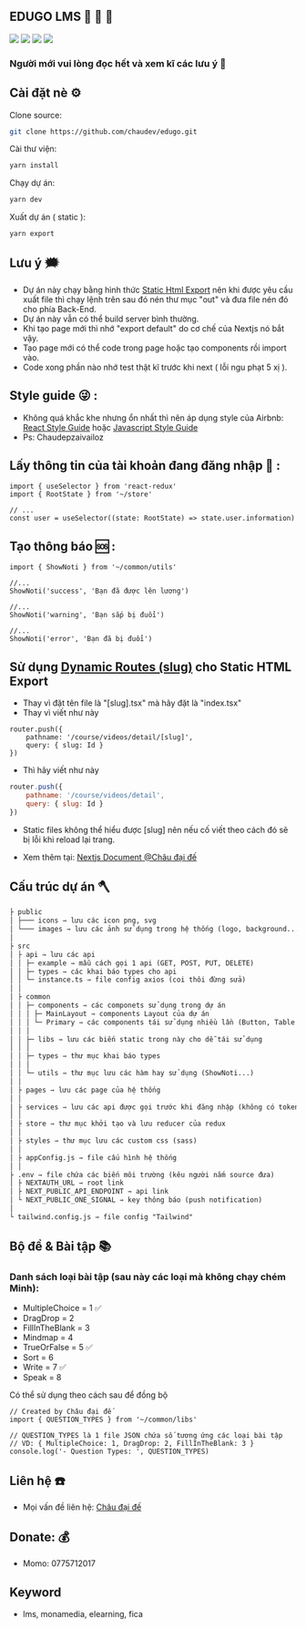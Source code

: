 ## EDUGO LMS 🐶 🐹 🐰

<img src="https://img.shields.io/badge/mona--lms-v2.0-4CAF50"/> <img src="https://img.shields.io/badge/react-18.2.0-%23EC407A"/> <img src="https://img.shields.io/badge/next-12.2.2-orange"/> <img src="https://img.shields.io/badge/antd-4.21.6-42A5F5"/>

### Người mới vui lòng đọc hết và xem kĩ các lưu ý 🐥

## Cài đặt nè ⚙️

Clone source:

```sh
git clone https://github.com/chaudev/edugo.git
```

Cài thư viện:

```sh
yarn install
```

Chạy dự án:

```sh
yarn dev
```

Xuất dự án ( static ):

```sh
yarn export
```

## Lưu ý 🗯

- Dự án này chạy bằng hình thức [Static Html Export](https://nextjs.org/docs/advanced-features/static-html-export) nên khi được yêu cầu xuất file thì chạy lệnh trên sau đó nén thư mục "out" và đưa file nén đó cho phía Back-End.
- Dự án này vẫn có thể build server bình thường.
- Khi tạo page mới thì nhớ "export default" do cơ chế của Nextjs nó bắt vậy.
- Tạo page mới có thể code trong page hoặc tạo components rồi import vào.
- Code xong phần nào nhớ test thật kĩ trước khi next ( lỗi ngu phạt 5 xị ).

## Style guide 😜 :

- Không quá khắc khe nhưng ổn nhất thì nên áp dụng style của Airbnb: [React Style Guide](https://airbnb.io/javascript/react/) hoặc [Javascript Style Guide](https://github.com/airbnb/javascript)
- Ps: Chaudepzaivailoz

## Lấy thông tin của tài khoản đang đăng nhập 🙎 :

```tsx
import { useSelector } from 'react-redux'
import { RootState } from '~/store'

// ...
const user = useSelector((state: RootState) => state.user.information)
```

## Tạo thông báo 🆘 :

```tsx
import { ShowNoti } from '~/common/utils'

//...
ShowNoti('success', 'Bạn đã được lên lương')

//...
ShowNoti('warning', 'Bạn sắp bị đuổi')

//...
ShowNoti('error', 'Bạn đã bị đuổi')
```

## Sử dụng [Dynamic Routes (slug)](https://nextjs.org/docs/routing/dynamic-routes) cho Static HTML Export

- Thay vì đặt tên file là "[slug].tsx" mà hãy đặt là "index.tsx"
- Thay vì viết như này

```tsx
router.push({
	pathname: '/course/videos/detail/[slug]',
	query: { slug: Id }
})
```

- Thì hãy viết như này

```javascript
router.push({
	pathname: '/course/videos/detail',
	query: { slug: Id }
})
```

- Static files không thể hiểu được [slug] nên nếu cố viết theo cách đó sẽ bị lỗi khi reload lại trang.

- Xem thêm tại: [Nextjs Document @Châu đại đế](https://nextjs.org/docs/advanced-features/static-html-export)

## Cấu trúc dự án 🪓

```markdown
├ public
│ ├─── icons ⇾ lưu các icon png, svg
│ └─── images ⇾ lưu các ảnh sử dụng trong hệ thống (logo, background...)
│
├ src
│ ├ api ⇾ lưu các api
│ │ ├─ example ⇾ mẫu cách gọi 1 api (GET, POST, PUT, DELETE)
│ │ ├─ types ⇾ các khai báo types cho api
│ │ └─ instance.ts ⇾ file config axios (coi thôi đừng sửa)
│ │
│ ├ common
│ │ ├─ components ⇾ các componets sử dụng trong dự án
│ │ │ ├─ MainLayout ⇾ components Layout của dự án
│ │ │ └─ Primary ⇾ các components tái sử dụng nhiều lần (Button, Table...)
│ │ │
│ │ ├─ libs ⇾ lưu các biến static trong này cho dễ tái sử dụng
│ │ │
│ │ ├─ types ⇾ thư mục khai báo types
│ │ │
│ │ └─ utils ⇾ thư mục lưu các hàm hay sử dụng (ShowNoti...)
│ │
│ ├ pages ⇾ lưu các page của hệ thống
│ │
│ ├ services ⇾ lưu các api được gọi trước khi đăng nhập (không có token)
│ │
│ ├ store ⇾ thư mục khởi tạo và lưu reducer của redux
│ │
│ ├ styles ⇾ thư mục lưu các custom css (sass)
│ │
│ ├ appConfig.js ⇾ file cấu hình hệ thống
│ │
├ .env ⇾ file chứa các biến môi trường (kêu người nắm source đưa)
│ ├ NEXTAUTH_URL ⇾ root link
│ ├ NEXT_PUBLIC_API_ENDPOINT ⇾ api link
│ └ NEXT_PUBLIC_ONE_SIGNAL ⇾ key thông báo (push notification)
│
└ tailwind.config.js ⇾ file config "Tailwind"
```

## Bộ đề & Bài tập 📚

### Danh sách loại bài tập (sau này các loại mà không chạy chém Minh):

- MultipleChoice = 1 ✅
- DragDrop = 2
- FillInTheBlank = 3
- Mindmap = 4
- TrueOrFalse = 5 ✅
- Sort = 6
- Write = 7 ✅
- Speak = 8

Có thể sử dụng theo cách sau để đồng bộ

```tsx
// Created by Châu đại đế
import { QUESTION_TYPES } from '~/common/libs'

// QUESTION_TYPES là 1 file JSON chứa số tương ứng các loại bài tập
// VD: { MultipleChoice: 1, DragDrop: 2, FillInTheBlank: 3 }
console.log('- Question Types: ', QUESTION_TYPES)
```

## Liên hệ ☎️

- Mọi vấn đề liên hệ: [Châu đại đế](https://t.me/baochau9xx)

## Donate: 💰

- Momo: 0775712017

## Keyword

- lms, monamedia, elearning, fica
